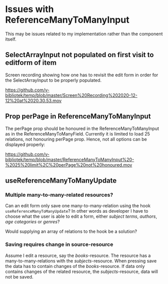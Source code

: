 # Issues with ReferenceManyToManyInput

This may be issues related to my implementation rather than the component itself.

## SelectArrayInput not populated on first visit to editform of item

Screen recording showing how one has to revisit the edit form in order for the SelectArrayInput to be properly populated.

https://github.com/v-bibliotek/temp/blob/master/Screen%20Recording%202020-12-12%20at%2020.30.53.mov

## Prop perPage in ReferenceManyToManyInput

The perPage prop should be honoured in the ReferenceManyToManyInput as in the ReferenceManyToManyField. Currently it is limited to load 25 relations, not honouring perPage prop. Hence, not all options can be displayed properly:

https://github.com/v-bibliotek/temp/blob/master/ReferenceManyToManyInput%20-%2025%20limit%2C%20perPage%20not%20honoured.mov

## useReferenceManyToManyUpdate

### Multiple many-to-many-related resources?
Can an edit form only save one many-to-many-relation using the hook `useReferenceManyToManyUpdate`? In other words as developer I have to choose what the user is able to edit a form, either _subject terms_, _authors_, _age categories_ or _genres_? 

Would supplying an array of relations to the hook be a solution?

### Saving requires change in source-resource

Assume I edit a resource, say the _books_-resource. The resource has a many-to-many-relations with the _subjects_-resource. When pressing save the data has to contain changes of the _books_-resource. If data only contains changes of the related resource, the _subjects_-resource, data will not be saved. 


